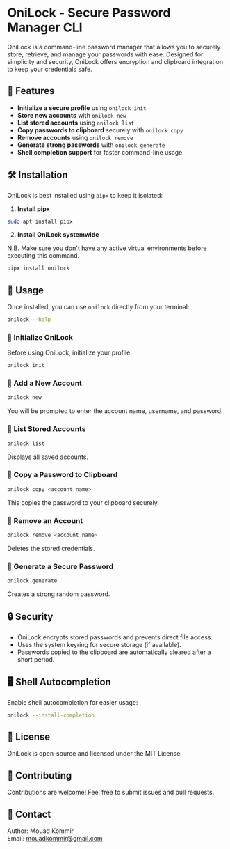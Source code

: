# OniLock - Secure Password Manager CLI

OniLock is a command-line password manager that allows you to securely store, retrieve, and manage your passwords with ease. Designed for simplicity and security, OniLock offers encryption and clipboard integration to keep your credentials safe.

## 🚀 Features
- **Initialize a secure profile** using `onilock init`
- **Store new accounts** with `onilock new`
- **List stored accounts** using `onilock list`
- **Copy passwords to clipboard** securely with `onilock copy`
- **Remove accounts** using `onilock remove`
- **Generate strong passwords** with `onilock generate`
- **Shell completion support** for faster command-line usage

## 🛠 Installation

OniLock is best installed using `pipx` to keep it isolated:

1. **Install pipx**
```sh
sudo apt install pipx
```

2. **Install OniLock systemwide**

N.B. Make sure you don't have any active virtual environments before executing this command.

```sh
pipx install onilock
```

## 📌 Usage
Once installed, you can use `onilock` directly from your terminal:

```sh
onilock --help
```

### 🔹 Initialize OniLock
Before using OniLock, initialize your profile:
```sh
onilock init
```

### 🔹 Add a New Account
```sh
onilock new
```
You will be prompted to enter the account name, username, and password.

### 🔹 List Stored Accounts
```sh
onilock list
```
Displays all saved accounts.

### 🔹 Copy a Password to Clipboard
```sh
onilock copy <account_name>
```
This copies the password to your clipboard securely.

### 🔹 Remove an Account
```sh
onilock remove <account_name>
```
Deletes the stored credentials.

### 🔹 Generate a Secure Password
```sh
onilock generate
```
Creates a strong random password.

## 🔒 Security
- OniLock encrypts stored passwords and prevents direct file access.
- Uses the system keyring for secure storage (if available).
- Passwords copied to the clipboard are automatically cleared after a short period.

## 🖥️ Shell Autocompletion
Enable shell autocompletion for easier usage:
```sh
onilock --install-completion
```

## 📜 License
OniLock is open-source and licensed under the MIT License.

## 🤝 Contributing
Contributions are welcome! Feel free to submit issues and pull requests.

## 📧 Contact
Author: Mouad Kommir  
Email: mouadkommir@gmail.com


